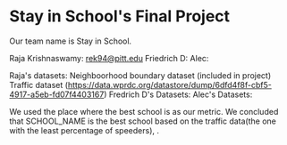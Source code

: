 # Stay in School's Final Project

Our team name is Stay in School.

Raja Krishnaswamy: rek94@pitt.edu
Friedrich D: 
Alec: 

Raja's datasets: Neighboorhood boundary dataset (included in project)
                 Traffic dataset (https://data.wprdc.org/datastore/dump/6dfd4f8f-cbf5-4917-a5eb-fd07f4403167)
Fredrich D's Datasets:
Alec's Datasets: 

We used the place where the best school is as our metric. We concluded that SCHOOL_NAME is the best school based on the traffic data(the one with the least percentage of speeders), .